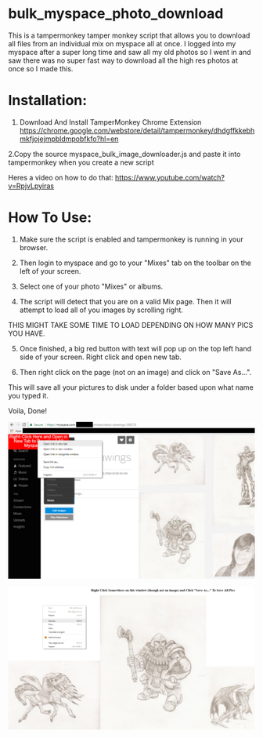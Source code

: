 # bulk_myspace_photo_download
This is a tampermonkey tamper monkey script that allows you to download all files from an individual mix on myspace all at once. I logged into my myspace after a super long time and saw all my old photos so I went in and saw there was no super fast way to download all the high res photos at once so I made this.

# Installation:

1. Download And Install TamperMonkey Chrome Extension https://chrome.google.com/webstore/detail/tampermonkey/dhdgffkkebhmkfjojejmpbldmpobfkfo?hl=en

2.Copy the source myspace_bulk_image_downloader.js and paste it into tampermonkey when you create a new script

Heres a video on how to do that: https://www.youtube.com/watch?v=RpjvLpyiras

# How To Use:

1. Make sure the script is enabled and tampermonkey is running in your browser.

2. Then login to myspace and go to your "Mixes" tab on the toolbar on the left of your screen.

3. Select one of your photo "Mixes" or albums.

4. The script will detect that you are on a valid Mix page. Then it will attempt to load all of you images by scrolling right.

THIS MIGHT TAKE SOME TIME TO LOAD DEPENDING ON HOW MANY PICS YOU HAVE.

5. Once finished, a big red button with text will pop up on the top left hand side of your screen. Right click and open new tab. 

6. Then right click on the page (not on an image) and click on "Save As...".

This will save all your pictures to disk under a folder based upon what name you typed it. 

Voila, Done!

![alt text](https://raw.githubusercontent.com/chrisjd20/bulk_myspace_photo_download/master/howto1.PNG)

![alt text](https://raw.githubusercontent.com/chrisjd20/bulk_myspace_photo_download/master/howto2.png)
